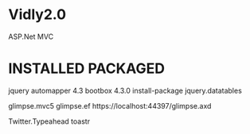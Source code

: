 # Vidly2.0
ASP.Net MVC

# INSTALLED PACKAGED

jquery
automapper 4.3
bootbox 4.3.0
install-package jquery.datatables 

glimpse.mvc5
glimpse.ef
https://localhost:44397/glimpse.axd

Twitter.Typeahead
toastr